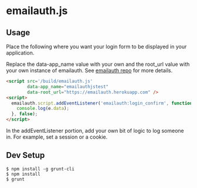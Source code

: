 # emailauth.js

## Usage

Place the following where you want your login form to be displayed in your application.

Replace the data-app_name value with your own and the root_url value with your own instance of emailauth. See [emailauth repo](https://github.com/scottmotte/emailauth) for more details.

```html
<script src='/build/emailauth.js' 
        data-app_name="emailauthjstest" 
        data-root_url="https://emailauth.herokuapp.com" />
<script>
  emailauth.script.addEventListener('emailauth:login_confirm', function(e) {
    console.log(e.data);
  }, false); 
</script>
```

In the addEventListener portion, add your own bit of logic to log someone in. For example, set a session or a cookie.

## Dev Setup

```
$ npm install -g grunt-cli
$ npm install
$ grunt
```

